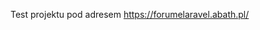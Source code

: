 <p>Test projektu pod adresem
    <a href="https://forumelaravel.abath.pl">https://forumelaravel.abath.pl/</a>
</p>
